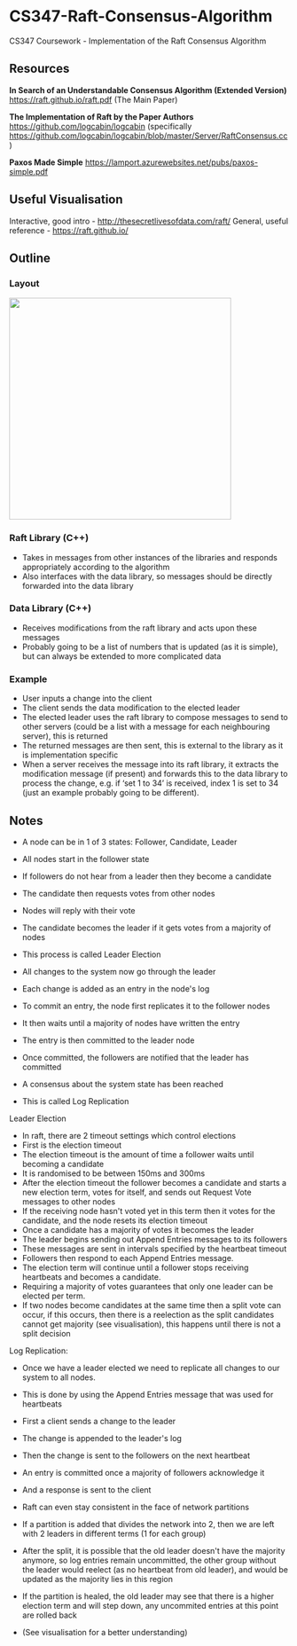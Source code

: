 # CS347-Raft-Consensus-Algorithm
CS347 Coursework - Implementation of the Raft Consensus Algorithm

## Resources
**In Search of an Understandable Consensus Algorithm (Extended Version)** https://raft.github.io/raft.pdf (The Main Paper)

**The Implementation of Raft by the Paper Authors** https://github.com/logcabin/logcabin (specifically https://github.com/logcabin/logcabin/blob/master/Server/RaftConsensus.cc)

**Paxos Made Simple** https://lamport.azurewebsites.net/pubs/paxos-simple.pdf

## Useful Visualisation
Interactive, good intro - http://thesecretlivesofdata.com/raft/
General, useful reference - https://raft.github.io/

## Outline

### Layout
<img src="https://user-images.githubusercontent.com/47477832/150686980-559bae7e-cc7c-45a5-9470-64b399fd342a.png" width="400">

### Raft Library (C++)
- Takes in messages from other instances of the libraries and responds appropriately according to the algorithm
- Also interfaces with the data library, so messages should be directly forwarded into the data library

### Data Library (C++)
- Receives modifications from the raft library and acts upon these messages
- Probably going to be a list of numbers that is updated (as it is simple), but can always be extended to more complicated data

### Example
- User inputs a change into the client
- The client sends the data modification to the elected leader
- The elected leader uses the raft library to compose messages to send to other servers (could be a list with a message for each neighbouring server), this is returned
- The returned messages are then sent, this is external to the library as it is implementation specific
- When a server receives the message into its raft library, it extracts the modification message (if present) and forwards this to the data library to process the change, e.g. if ‘set 1 to 34’ is received, index 1 is set to 34 (just an example probably going to be different).

## Notes
- A node can be in 1 of 3 states: Follower, Candidate, Leader
- All nodes start in the follower state
- If followers do not hear from a leader then they become a candidate
- The candidate then requests votes from other nodes
- Nodes will reply with their vote
- The candidate becomes the leader if it gets votes from a majority of nodes
- This process is called Leader Election
- All changes to the system now go through the leader

- Each change is added as an entry in the node's log
- To commit an entry, the node first replicates it to the follower nodes
- It then waits until a majority of nodes have written the entry
- The entry is then committed to the leader node
- Once committed, the followers are notified that the leader has committed
- A consensus about the system state has been reached
- This is called Log Replication

Leader Election
- In raft, there are 2 timeout settings which control elections
- First is the election timeout
- The election timeout is the amount of time a follower waits until becoming a candidate
- It is randomised to be between 150ms and 300ms
- After the election timeout the follower becomes a candidate and starts a new election term, votes for itself, and sends out Request Vote messages to other nodes
- If the receiving node hasn't voted yet in this term then it votes for the candidate, and the node resets its election timeout
- Once a candidate has a majority of votes it becomes the leader
- The leader begins sending out Append Entries messages to its followers
- These messages are sent in intervals specified by the heartbeat timeout
- Followers then respond to each Append Entries message.
- The election term will continue until a follower stops receiving heartbeats and becomes a candidate.
- Requiring a majority of votes guarantees that only one leader can be elected per term.
- If two nodes become candidates at the same time then a split vote can occur, if this occurs, then there is a reelection as the split candidates cannot get majority (see visualisation), this happens until there is not a split decision

Log Replication:
- Once we have a leader elected we need to replicate all changes to our system to all nodes.
- This is done by using the Append Entries message that was used for heartbeats
- First a client sends a change to the leader
- The change is appended to the leader's log
- Then the change is sent to the followers on the next heartbeat
- An entry is committed once a majority of followers acknowledge it
- And a response is sent to the client

- Raft can even stay consistent in the face of network partitions
- If a partition is added that divides the network into 2, then we are left with 2 leaders in different terms (1 for each group)
- After the split, it is possible that the old leader doesn't have the majority anymore, so log entries remain uncommitted, the other group without the leader would reelect (as no heartbeat from old leader), and would be updated as the majority lies in this region
- If the partition is healed, the old leader may see that there is a higher election term and will step down, any uncommited entries at this point are rolled back
- (See visualisation for a better understanding)
